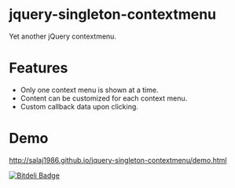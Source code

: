 jquery-singleton-contextmenu
============================

Yet another jQuery contextmenu.

Features
========

* Only one context menu is shown at a time.
* Content can be customized for each context menu.
* Custom callback data upon clicking.

Demo
====
http://salaj1986.github.io/jquery-singleton-contextmenu/demo.html

[![Bitdeli Badge](https://d2weczhvl823v0.cloudfront.net/salaj1986/jquery-singleton-contextmenu/trend.png)](https://bitdeli.com/free "Bitdeli Badge")

